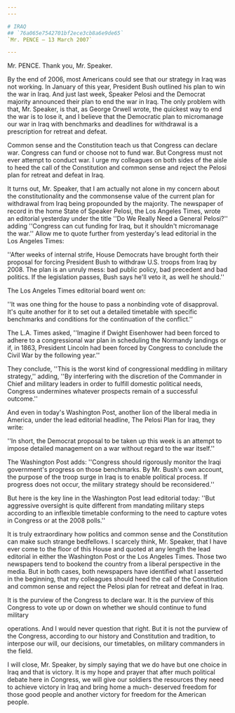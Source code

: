 ```yaml
---
---

# IRAQ
## `76a065e7542701bf2ece3cb8a6e9de65`
`Mr. PENCE — 13 March 2007`

---
```



Mr. PENCE. Thank you, Mr. Speaker.

By the end of 2006, most Americans could see that our strategy in 
Iraq was not working. In January of this year, President Bush outlined 
his plan to win the war in Iraq. And just last week, Speaker Pelosi and 
the Democrat majority announced their plan to end the war in Iraq. The 
only problem with that, Mr. Speaker, is that, as George Orwell wrote, 
the quickest way to end the war is to lose it, and I believe that the 
Democratic plan to micromanage our war in Iraq with benchmarks and 
deadlines for withdrawal is a prescription for retreat and defeat.

Common sense and the Constitution teach us that Congress can declare 
war. Congress can fund or choose not to fund war. But Congress must not 
ever attempt to conduct war. I urge my colleagues on both sides of the 
aisle to heed the call of the Constitution and common sense and reject 
the Pelosi plan for retreat and defeat in Iraq.

It turns out, Mr. Speaker, that I am actually not alone in my concern 
about the constitutionality and the commonsense value of the current 
plan for withdrawal from Iraq being propounded by the majority. The 
newspaper of record in the home State of Speaker Pelosi, the Los 
Angeles Times, wrote an editorial yesterday under the title ''Do We 
Really Need a General Pelosi?'' adding ''Congress can cut funding for 
Iraq, but it shouldn't micromanage the war.'' Allow me to quote further 
from yesterday's lead editorial in the Los Angeles Times:

''After weeks of internal strife, House Democrats have brought forth 
their proposal for forcing President Bush to withdraw U.S. troops from 
Iraq by 2008. The plan is an unruly mess: bad public policy, bad 
precedent and bad politics. If the legislation passes, Bush says he'll 
veto it, as well he should.''

The Los Angeles Times editorial board went on:

''It was one thing for the house to pass a nonbinding vote of 
disapproval. It's quite another for it to set out a detailed timetable 
with specific benchmarks and conditions for the continuation of the 
conflict.''

The L.A. Times asked, ''Imagine if Dwight Eisenhower had been forced 
to adhere to a congressional war plan in scheduling the Normandy 
landings or if, in 1863, President Lincoln had been forced by Congress 
to conclude the Civil War by the following year.''

They conclude, ''This is the worst kind of congressional meddling in 
military strategy,'' adding, ''By interfering with the discretion of 
the Commander in Chief and military leaders in order to fulfill 
domestic political needs, Congress undermines whatever prospects remain 
of a successful outcome.''

And even in today's Washington Post, another lion of the liberal 
media in America, under the lead editorial headline, The Pelosi Plan 
for Iraq, they write:

''In short, the Democrat proposal to be taken up this week is an 
attempt to impose detailed management on a war without regard to the 
war itself.''

The Washington Post adds: ''Congress should rigorously monitor the 
Iraqi government's progress on those benchmarks. By Mr. Bush's own 
account, the purpose of the troop surge in Iraq is to enable political 
process. If progress does not occur, the military strategy should be 
reconsidered.''

But here is the key line in the Washington Post lead editorial today: 
''But aggressive oversight is quite different from mandating military 
steps according to an inflexible timetable conforming to the need to 
capture votes in Congress or at the 2008 polls.''

It is truly extraordinary how politics and common sense and the 
Constitution can make such strange bedfellows. I scarcely think, Mr. 
Speaker, that I have ever come to the floor of this House and quoted at 
any length the lead editorial in either the Washington Post or the Los 
Angeles Times. Those two newspapers tend to bookend the country from a 
liberal perspective in the media. But in both cases, both newspapers 
have identified what I asserted in the beginning, that my colleagues 
should heed the call of the Constitution and common sense and reject 
the Pelosi plan for retreat and defeat in Iraq.

It is the purview of the Congress to declare war. It is the purview 
of this Congress to vote up or down on whether we should continue to 
fund military


operations. And I would never question that right. But it is not the 
purview of the Congress, according to our history and Constitution and 
tradition, to interpose our will, our decisions, our timetables, on 
military commanders in the field.

I will close, Mr. Speaker, by simply saying that we do have but one 
choice in Iraq and that is victory. It is my hope and prayer that after 
much political debate here in Congress, we will give our soldiers the 
resources they need to achieve victory in Iraq and bring home a much-
deserved freedom for those good people and another victory for freedom 
for the American people.

